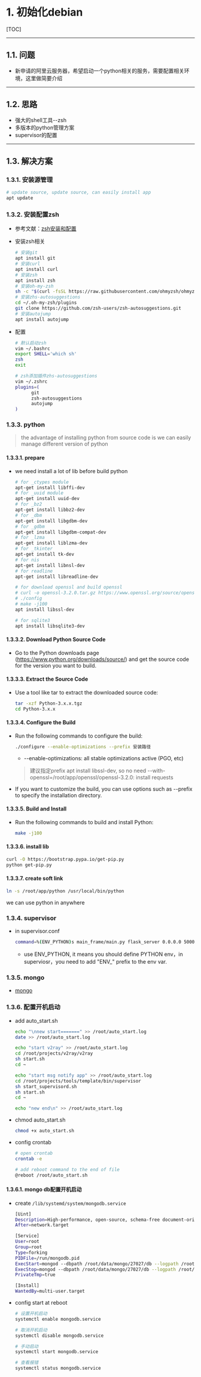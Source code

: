 # 1. 初始化debian

[TOC]

------------------------------------------------------------------------------

## 1.1. 问题

* 新申请的阿里云服务器，希望启动一个python相关的服务，需要配置相关环境，这里做简要介绍

------------------------------------------------------------------------------

## 1.2. 思路

* 强大的shell工具--zsh
* 多版本的python管理方案
* supervisor的配置

------------------------------------------------------------------------------

## 1.3. 解决方案

### 1.3.1. 安装源管理

  ~~~sh
  # update source, update source, can easily install app
  apt update
  ~~~

### 1.3.2. 安装配置zsh

* 参考文献：[zsh安装和配置](https://www.bilibili.com/video/BV1sv41147FS/?spm_id_from=333.999.0.0&vd_source=a2b56472ff2d43bd075e1fbe889ebd9a)

* 安装zsh相关

    ~~~sh
    # 安装git
    apt install git
    # 安装curl
    apt install curl
    # 安装zsh
    apt install zsh
    # 安装oh-my-zsh
    sh -c "$(curl -fsSL https://raw.githubusercontent.com/ohmyzsh/ohmyzsh/master/tools/install.sh)"
    # 安装zhs-autosuggestions
    cd ~/.oh-my-zsh/plugins
    git clone https://github.com/zsh-users/zsh-autosuggestions.git
    # 安装autojump
    apt install autojump
    ~~~

* 配置

    ~~~sh
    # 默认启动zsh
    vim ~/.bashrc
    export SHELL='which sh'
    zsh
    exit

    # zsh添加插件zhs-autosuggestions
    vim ~/.zshrc
    plugins=(
          git
          zsh-autosuggestions
          autojump
    )
    ~~~

### 1.3.3. python

> the advantage of installing python from source code is we can easily manage different version of python

#### 1.3.3.1. prepare

* we need install a lot of lib before build python

  ~~~sh
  # for _ctypes module
  apt-get install libffi-dev
  # for _uuid module
  apt-get install uuid-dev
  # for _bz2
  apt-get install libbz2-dev
  # for _dbm
  apt-get install libgdbm-dev
  # for _gdbm
  apt-get install libgdbm-compat-dev
  # for _lzma
  apt-get install liblzma-dev
  # for _tkinter
  apt-get install tk-dev
  # for nis
  apt-get install libnsl-dev
  # for readline
  apt-get install libreadline-dev

  # for download openssl and build openssl
  # curl -o openssl-3.2.0.tar.gz https://www.openssl.org/source/openssl-3.2.0.tar.gz
  # ./config
  # make -j100
  apt install libssl-dev
  
  # for sqlite3
  apt install libsqlite3-dev

  ~~~

#### 1.3.3.2. Download Python Source Code

* Go to the Python downloads page (<https://www.python.org/downloads/source/>) and get the source code for the version you want to build.

#### 1.3.3.3. Extract the Source Code

* Use a tool like tar to extract the downloaded source code:

  ~~~sh
  tar -xzf Python-3.x.x.tgz
  cd Python-3.x.x
  ~~~

#### 1.3.3.4. Configure the Build

* Run the following commands to configure the build:

  ~~~sh
  ./configure --enable-optimizations --prefix 安装路径
  ~~~

  * --enable-optimizations: all stable optimizations active (PGO, etc)
  > 建议指定prefix
  > apt install libssl-dev, so no need --with-openssl=/root/app/openssl/openssl-3.2.0: install requests

* If you want to customize the build, you can use options such as --prefix to specify the installation directory.

#### 1.3.3.5. Build and Install

* Run the following commands to build and install Python:

  ~~~sh
  make -j100
  ~~~

#### 1.3.3.6. install lib

~~~sh
curl -O https://bootstrap.pypa.io/get-pip.py
python get-pip.py
~~~

#### 1.3.3.7. create soft link

~~~sh
ln -s /root/app/python /usr/local/bin/python
~~~

we can use python in anywhere

### 1.3.4. supervisor

* in supervisor.conf

  ~~~sh
  command=%(ENV_PYTHON)s main_frame/main.py flask_server 0.0.0.0 5000
  ~~~

  * use ENV_PYTHON, it means you should define PYTHON env，in superviosr，you need to add "ENV_" prefix to the env var.
  
### 1.3.5. mongo

* [mongo](https://www.mongodb.com/docs/manual/tutorial/install-mongodb-on-debian-tarball/)

### 1.3.6. 配置开机启动

* add auto_start.sh

  ~~~sh
  echo "\nnew start=======" >> /root/auto_start.log
  date >> /root/auto_start.log

  echo "start v2ray" >> /root/auto_start.log
  cd /root/projects/v2ray/v2ray
  sh start.sh
  cd ~

  echo "start msg notify app" >> /root/auto_start.log
  cd /root/projects/tools/template/bin/supervisor
  sh start_supervisord.sh
  sh start.sh
  cd ~

  echo "new end\n" >> /root/auto_start.log
  ~~~

* chmod auto_start.sh

  ~~~sh
  chmod +x auto_start.sh
  ~~~

* config crontab

  ~~~sh
  # open crontab
  crontab -e

  # add reboot command to the end of file
  @reboot /root/auto_start.sh
  ~~~

#### 1.3.6.1. mongo db配置开机启动

* create `/lib/systemd/system/mongodb.service`

  ~~~sh
  [Uint]
  Description=High-performance, open-source, schema-free document-oriented database
  After=network.target

  [Service]
  User=root
  Group=root
  Type=forking
  PIDFile=/run/mongodb.pid
  ExecStart=mongod --dbpath /root/data/mongo/27027/db --logpath /root/data/mongo/27027/log/mongod.log --port 27027 --fork --pidfilepath /run/mongodb.pid
  ExecStop=mongod --dbpath /root/data/mongo/27027/db --logpath /root/data/mongo/27027/log/mongod.log --port 27027 --fork --shutdown
  PrivateTmp=true

  [Install]
  WantedBy=multi-user.target
  ~~~

* config start at reboot

  ~~~sh
  # 设置开机启动
  systemctl enable mongodb.service

  # 取消开机启动
  systemctl disable mongodb.service

  # 手动启动
  systemctl start mongodb.service

  # 查看报错
  systemctl status mongodb.service
  ~~~
